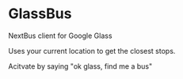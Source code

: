 GlassBus
========

NextBus client for Google Glass

Uses your current location to get the closest stops.

Acitvate by saying "ok glass, find me a bus"
